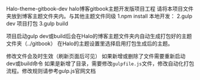 Halo-theme-gitbook-dev
halo博客gitbook主题开发版项目工程
请将本项目文件夹放到博客主题文件夹内。与其他主题文件同级
1.npm install
本地开发：
2.gulp dev
项目打包
3.gulp build

项目启动gulp dev或build后会在Halo的博客主题文件夹内自动生成打包好的主题文件夹（../gitbook）
在Halo的主题设置里选择启用打包生成后的主题。

修改文件会及时生效（刷新页面后可见）
如果新增或删除了文件需要重新启动dev或build命令
如果是新增了目录，需要修改`gulpfile.js`文件，修改自动化打包流程。修改规则请参考gulp.js官网文档
